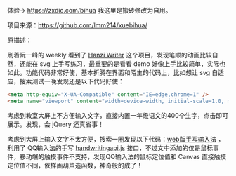 体验→ <https://zxdic.com/bihua> 我这里是搬砖修改为自用。

项目来源：<https://github.com/lmm214/xuebihua/>

原描述：

刷着阮一峰的 weekly 看到了 [Hanzi Writer](https://chanind.github.io/hanzi-writer/cn/) 这个项目，发现笔顺的动画比较自然，还能在 svg 上手写练习，最重要的是看看 demo 好像上手比较简单，实际也如此。功能代码非常好使，基本折腾在界面和陌生的代码上，比如想让 svg 自适应，搜索测试一晚发现还是以下代码好使：

```html
<meta http-equiv="X-UA-Compatible" content="IE=edge,chrome=1" />
<meta name="viewport" content="width=device-width, initial-scale=1.0, maximum-scale=1.0, user-scalable=0">
```

考虑到教室大屏上不方便输入文字，直接内置一年级语文的400个生字，点击即可展示。发现，会 jQuery 还真省事！

考虑到大屏上输入文字不太方便，搜索一圈发现以下代码：[web版手写输入法](https://my.oschina.net/u/3112095/blog/3038734) ，利用了 QQ输入法的手写 [handwritingapi.js](http://s.pc.qq.com/webime/hw/js/handwritingapi.js) 接口，不过文中添加的仅是鼠标事件，移动端的触摸事件不支持，发现QQ输入法的鼠标定位值和 Canvas 直接触摸定位值不同，依样画葫芦造函数，神奇般的成了！
